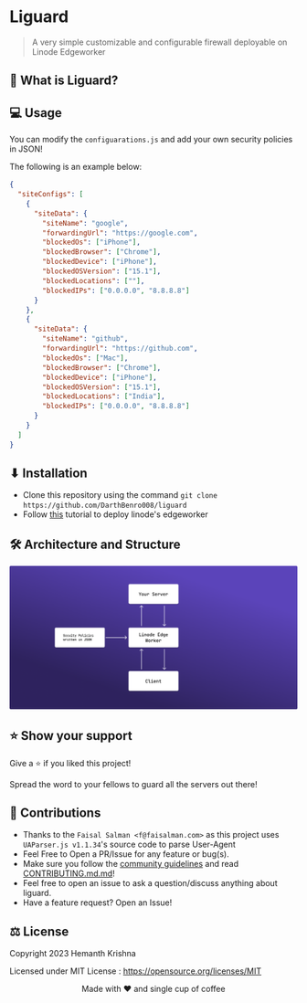 # Liguard

> A very simple customizable and configurable firewall deployable on Linode Edgeworker

## 🤔 What is Liguard?

## 💻 Usage

You can modify the `configuarations.js` and add your own security policies in JSON!

The following is an example below:

```json
{
  "siteConfigs": [
    {
      "siteData": {
        "siteName": "google",
        "forwardingUrl": "https://google.com",
        "blockedOs": ["iPhone"],
        "blockedBrowser": ["Chrome"],
        "blockedDevice": ["iPhone"],
        "blockedOSVersion": ["15.1"],
        "blockedLocations": [""],
        "blockedIPs": ["0.0.0.0", "8.8.8.8"]
      }
    },
    {
      "siteData": {
        "siteName": "github",
        "forwardingUrl": "https://github.com",
        "blockedOs": ["Mac"],
        "blockedBrowser": ["Chrome"],
        "blockedDevice": ["iPhone"],
        "blockedOSVersion": ["15.1"],
        "blockedLocations": ["India"],
        "blockedIPs": ["0.0.0.0", "8.8.8.8"]
      }
    }
  ]
}
```

## ⬇ Installation

- Clone this repository using the command `git clone https://github.com/DarthBenro008/liguard`
- Follow [this](https://techdocs.akamai.com/edgeworkers/docs/deploy-hello-world-1) tutorial to deploy linode's edgeworker

## 🛠 Architecture and Structure

![rChore Architecture](assets/arch.png)

## ⭐ Show your support

Give a ⭐ if you liked this project!

Spread the word to your fellows to guard all the servers out there!

## 🤝 Contributions

- Thanks to the `Faisal Salman <f@faisalman.com>` as this project uses `UAParser.js v1.1.34`'s source code to parse User-Agent
- Feel Free to Open a PR/Issue for any feature or bug(s).
- Make sure you follow the [community guidelines](https://docs.github.com/en/github/site-policy/github-community-guidelines) and read [CONTRIBUTING.md.md](https://github.com/DarthBenro008/liguard/CONTRIBUTING.md)!
- Feel free to open an issue to ask a question/discuss anything about liguard.
- Have a feature request? Open an Issue!

## ⚖ License

Copyright 2023 Hemanth Krishna

Licensed under MIT License : https://opensource.org/licenses/MIT

<p align="center">Made with ❤ and single cup of coffee</p>
